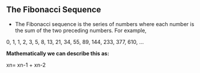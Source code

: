 ## The Fibonacci Sequence

+ The Fibonacci sequence is the series of numbers where each number is the sum of the two preceding numbers. For example,

0, 1, 1, 2, 3, 5, 8, 13, 21, 34, 55, 89, 144, 233, 377, 610, …

**Mathematically we can describe this as:**

xn= xn-1 + xn-2